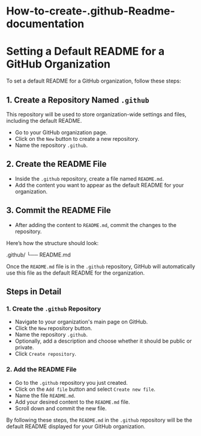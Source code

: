 # How-to-create-.github-Readme-documentation

# Setting a Default README for a GitHub Organization

To set a default README for a GitHub organization, follow these steps:

## 1. Create a Repository Named `.github`

This repository will be used to store organization-wide settings and files, including the default README.

- Go to your GitHub organization page.
- Click on the `New` button to create a new repository.
- Name the repository `.github`.

## 2. Create the README File

- Inside the `.github` repository, create a file named `README.md`.
- Add the content you want to appear as the default README for your organization.

## 3. Commit the README File

- After adding the content to `README.md`, commit the changes to the repository.

Here’s how the structure should look:

.github/
└── README.md


Once the `README.md` file is in the `.github` repository, GitHub will automatically use this file as the default README for the organization.

## Steps in Detail

### 1. Create the `.github` Repository

- Navigate to your organization's main page on GitHub.
- Click the `New` repository button.
- Name the repository `.github`.
- Optionally, add a description and choose whether it should be public or private.
- Click `Create repository`.

### 2. Add the README File

- Go to the `.github` repository you just created.
- Click on the `Add file` button and select `Create new file`.
- Name the file `README.md`.
- Add your desired content to the `README.md` file.
- Scroll down and commit the new file.

By following these steps, the `README.md` in the `.github` repository will be the default README displayed for your GitHub organization.
